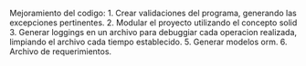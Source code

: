 Mejoramiento del codigo:
    1. Crear validaciones del programa, generando las excepciones pertinentes.
    2. Modular el proyecto utilizando el concepto solid 
    3. Generar loggings en un archivo para debuggiar cada operacion realizada, limpiando el archivo cada tiempo establecido.
    5. Generar modelos orm.
    6. Archivo de requerimientos.
